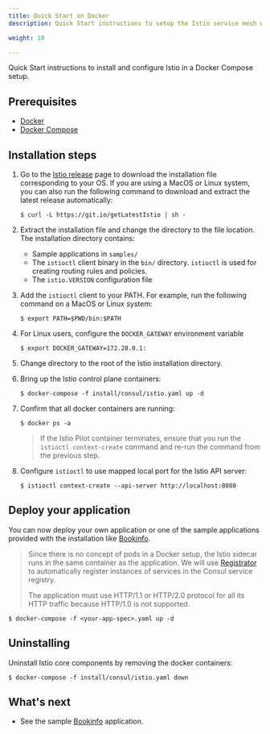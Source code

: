 ```yaml
---
title: Quick Start on Docker
description: Quick Start instructions to setup the Istio service mesh with Docker Compose.

weight: 10

---
```


Quick Start instructions to install and configure Istio in a Docker Compose setup.

## Prerequisites

* [Docker](https://docs.docker.com/engine/installation/#cloud)
* [Docker Compose](https://docs.docker.com/compose/install/)

## Installation steps

1.  Go to the [Istio release](https://github.com/istio/istio/releases) page to download the
    installation file corresponding to your OS. If you are using a MacOS or Linux system, you can also
    run the following command to download and extract the latest release automatically:

    ```command
    $ curl -L https://git.io/getLatestIstio | sh -
    ```

1.  Extract the installation file and change the directory to the file location. The
installation directory contains:

    * Sample applications in `samples/`
    * The `istioctl` client binary in the `bin/` directory. `istioctl` is used for creating routing rules and policies.
    * The `istio.VERSION` configuration file

1.  Add the `istioctl` client to your PATH.
For example, run the following command on a MacOS or Linux system:

    ```command
    $ export PATH=$PWD/bin:$PATH
    ```

1.  For Linux users, configure the `DOCKER_GATEWAY` environment variable

    ```command
    $ export DOCKER_GATEWAY=172.28.0.1:
    ```

1. Change directory to the root of the Istio installation directory.

1.  Bring up the Istio control plane containers:

    ```command
    $ docker-compose -f install/consul/istio.yaml up -d
    ```

1.  Confirm that all docker containers are running:

    ```command
    $ docker ps -a
    ```

    > If the Istio Pilot container terminates, ensure that you run the `istioctl context-create` command and re-run the command from the previous step.

1.  Configure `istioctl` to use mapped local port for the Istio API server:

    ```command
    $ istioctl context-create --api-server http://localhost:8080
    ```

## Deploy your application

You can now deploy your own application or one of the sample applications provided with the
installation like [Bookinfo](/docs/guides/bookinfo/).

> Since there is no concept of pods in a Docker setup, the Istio
> sidecar runs in the same container as the application.  We will
> use [Registrator](https://gliderlabs.github.io/registrator/latest/) to
> automatically register instances of services in the Consul service
> registry.
>
> The application must use HTTP/1.1 or HTTP/2.0 protocol for all its HTTP traffic because HTTP/1.0 is not supported.

```command
$ docker-compose -f <your-app-spec>.yaml up -d
```

## Uninstalling

Uninstall Istio core components by removing the docker containers:

```command
$ docker-compose -f install/consul/istio.yaml down
```

## What's next

* See the sample [Bookinfo](/docs/guides/bookinfo/) application.
